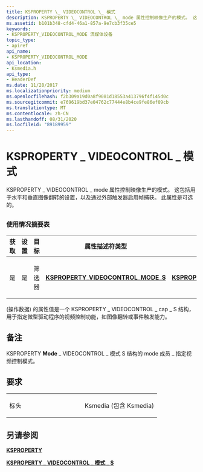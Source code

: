 ```yaml
---
title: KSPROPERTY \_ VIDEOCONTROL \_ 模式
description: KSPROPERTY \_ VIDEOCONTROL \_ mode 属性控制映像生产的模式。 这包括用于水平和垂直图像翻转的设置，以及通过外部触发器启用帧捕获。 此属性是可选的。
ms.assetid: b101b348-cfd4-46a1-857a-9e7cb3f35ce5
keywords:
- KSPROPERTY_VIDEOCONTROL_MODE 流媒体设备
topic_type:
- apiref
api_name:
- KSPROPERTY_VIDEOCONTROL_MODE
api_location:
- Ksmedia.h
api_type:
- HeaderDef
ms.date: 11/28/2017
ms.localizationpriority: medium
ms.openlocfilehash: f2b309a19d0a8f9081d18553a413796f4f145d0c
ms.sourcegitcommit: e769619bd37e04762c77444e8b4ce9fe86ef09cb
ms.translationtype: MT
ms.contentlocale: zh-CN
ms.lasthandoff: 08/31/2020
ms.locfileid: "89189959"
---
```

# <a name="ksproperty_videocontrol_mode"></a>KSPROPERTY \_ VIDEOCONTROL \_ 模式


KSPROPERTY \_ VIDEOCONTROL \_ mode 属性控制映像生产的模式。 这包括用于水平和垂直图像翻转的设置，以及通过外部触发器启用帧捕获。 此属性是可选的。

## <span id="ddk_ksproperty_videocontrol_mode_ks"></span><span id="DDK_KSPROPERTY_VIDEOCONTROL_MODE_KS"></span>


### <a name="usage-summary-table"></a>使用情况摘要表

<table>
<colgroup>
<col width="20%" />
<col width="20%" />
<col width="20%" />
<col width="20%" />
<col width="20%" />
</colgroup>
<thead>
<tr class="header">
<th>获取</th>
<th>设置</th>
<th>目标</th>
<th>属性描述符类型</th>
<th>属性值类型</th>
</tr>
</thead>
<tbody>
<tr class="odd">
<td><p>是</p></td>
<td><p>是</p></td>
<td><p>筛选器</p></td>
<td><p><a href="https://docs.microsoft.com/windows-hardware/drivers/ddi/ksmedia/ns-ksmedia-ksproperty_videocontrol_mode_s" data-raw-source="[&lt;strong&gt;KSPROPERTY_VIDEOCONTROL_MODE_S&lt;/strong&gt;](/windows-hardware/drivers/ddi/ksmedia/ns-ksmedia-ksproperty_videocontrol_mode_s)"><strong>KSPROPERTY_VIDEOCONTROL_MODE_S</strong></a></p></td>
<td><p><a href="https://docs.microsoft.com/windows-hardware/drivers/ddi/ksmedia/ns-ksmedia-ksproperty_videocontrol_mode_s" data-raw-source="[&lt;strong&gt;KSPROPERTY_VIDEOCONTROL_MODE_S&lt;/strong&gt;](/windows-hardware/drivers/ddi/ksmedia/ns-ksmedia-ksproperty_videocontrol_mode_s)"><strong>KSPROPERTY_VIDEOCONTROL_MODE_S</strong></a></p></td>
</tr>
</tbody>
</table>

 

 (操作数据) 的属性值是一个 KSPROPERTY \_ VIDEOCONTROL \_ cap \_ S 结构，用于指定微型驱动程序的视频控制功能，如图像翻转或事件触发能力。

<a name="remarks"></a>备注
-------

KSPROPERTY **Mode** \_ VIDEOCONTROL \_ 模式 S 结构的 mode 成员 \_ 指定视频控制模式。

<a name="requirements"></a>要求
------------

<table>
<colgroup>
<col width="50%" />
<col width="50%" />
</colgroup>
<tbody>
<tr class="odd">
<td><p>标头</p></td>
<td>Ksmedia (包含 Ksmedia) </td>
</tr>
</tbody>
</table>

## <a name="see-also"></a>另请参阅


[**KSPROPERTY**](/windows-hardware/drivers/ddi/ks/ns-ks-ksidentifier)

[**KSPROPERTY \_ VIDEOCONTROL \_ 模式 \_ S**](/windows-hardware/drivers/ddi/ksmedia/ns-ksmedia-ksproperty_videocontrol_mode_s)

 

